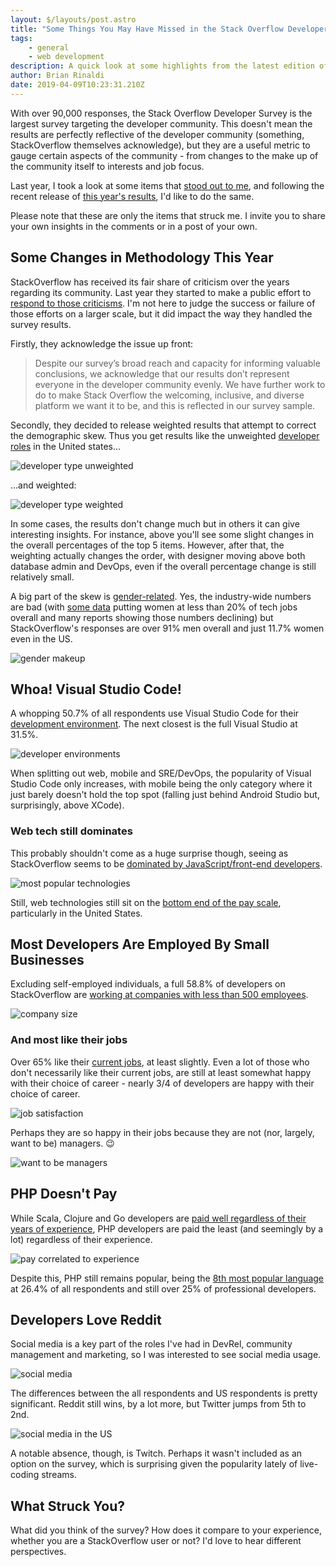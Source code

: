 ```yaml
---
layout: $/layouts/post.astro
title: "Some Things You May Have Missed in the Stack Overflow Developer Survey (2019 Edition)"
tags:
    - general
    - web development
description: A quick look at some highlights from the latest edition of StackOverflow's survey
author: Brian Rinaldi
date: 2019-04-09T10:23:31.210Z
---
```


With over 90,000 responses, the Stack Overflow Developer Survey is the largest survey targeting the developer community. This doesn't mean the results are perfectly reflective of the developer community (something, StackOverflow themselves acknowledge), but they are a useful metric to gauge certain aspects of the community - from changes to the make up of the community itself to interests and job focus.

Last year, I took a look at some items that [stood out to me](https://dev.to/remotesynth/some-things-you-may-have-missed-in-the-stack-overflow-developer-survey-40lo), and following the recent release of [this year's results](https://insights.stackoverflow.com/survey/2019#developer-profile-_-social-media-use), I'd like to do the same.

Please note that these are only the items that struck me. I invite you to share your own insights in the comments or in a post of your own.

## Some Changes in Methodology This Year

StackOverflow has received its fair share of criticism over the years regarding its community. Last year they started to make a public effort to [respond to those criticisms](https://stackoverflow.blog/2018/04/26/stack-overflow-isnt-very-welcoming-its-time-for-that-to-change/). I'm not here to judge the success or failure of those efforts on a larger scale, but it did impact the way they handled the survey results.

Firstly, they acknowledge the issue up front:

> Despite our survey’s broad reach and capacity for informing valuable conclusions, we acknowledge that our results don’t represent everyone in the developer community evenly. We have further work to do to make Stack Overflow the welcoming, inclusive, and diverse platform we want it to be, and this is reflected in our survey sample.

Secondly, they decided to release weighted results that attempt to correct the demographic skew. Thus you get results like the unweighted [developer roles](https://insights.stackoverflow.com/survey/2019#developer-roles) in the United states...

![developer type unweighted](/images/posts/stackoverflow2019/developer-type-unweighted.png)

...and weighted:

![developer type weighted](/images/posts/stackoverflow2019/developer-type-weighted.png)

In some cases, the results don't change much but in others it can give interesting insights. For instance, above you'll see some slight changes in the overall percentages of the top 5 items. However, after that, the weighting actually changes the order, with designer moving above both database admin and DevOps, even if the overall percentage change is still relatively small.

A big part of the skew is [gender-related](https://insights.stackoverflow.com/survey/2019#developer-profile-_-gender). Yes, the industry-wide numbers are bad (with [some data](https://www.evia.events/info-women-in-technology) putting women at less than 20% of tech jobs overall and many reports showing those numbers declining) but StackOverflow's responses are over 91% men overall and just 11.7% women even in the US.

![gender makeup](/images/posts/stackoverflow2019/gender.png)

## Whoa! Visual Studio Code!

A whopping 50.7% of all respondents use Visual Studio Code for their [development environment](https://insights.stackoverflow.com/survey/2019#development-environments-and-tools). The next closest is the full Visual Studio at 31.5%.

![developer environments](/images/posts/stackoverflow2019/dev-environments.png)

When splitting out web, mobile and SRE/DevOps, the popularity of Visual Studio Code only increases, with mobile being the only category where it just barely doesn't hold the top spot (falling just behind Android Studio but, surprisingly, above XCode).

### Web tech still dominates

This probably shouldn't come as a huge surprise though, seeing as StackOverflow seems to be [dominated by JavaScript/front-end developers](https://insights.stackoverflow.com/survey/2019#technology-_-programming-scripting-and-markup-languages).

![most popular technologies](/images/posts/stackoverflow2019/technologies.png)

Still, web technologies still sit on the [bottom end of the pay scale](https://insights.stackoverflow.com/survey/2019#technology-_-what-languages-are-associated-with-the-highest-salaries-worldwide), particularly in the United States.

## Most Developers Are Employed By Small Businesses

Excluding self-employed individuals, a full 58.8% of developers on StackOverflow are [working at companies with less than 500 employees](https://insights.stackoverflow.com/survey/2019#work-_-company-size).

![company size](/images/posts/stackoverflow2019/company-size.png)

### And most like their jobs

Over 65% like their [current jobs](https://insights.stackoverflow.com/survey/2019#work-_-how-do-developers-feel-about-their-careers-and-jobs), at least slightly. Even a lot of those who don't necessarily like their current jobs, are still at least somewhat happy with their choice of career - nearly 3/4 of developers are happy with their choice of career.

![job satisfaction](/images/posts/stackoverflow2019/satisfied.png)

Perhaps they are so happy in their jobs because they are not (nor, largely, want to be) managers. 😉

![want to be managers](/images/posts/stackoverflow2019/managers.png)

## PHP Doesn't Pay

While Scala, Clojure and Go developers are [paid well regardless of their years of experience](https://insights.stackoverflow.com/survey/2019#work-_-salary-and-experience-by-language), PHP developers are paid the least (and seemingly by a lot) regardless of their experience.

![pay correlated to experience](/images/posts/stackoverflow2019/pay-experience.png)

Despite this, PHP still remains popular, being the [8th most popular language](https://insights.stackoverflow.com/survey/2019#technology-_-programming-scripting-and-markup-languages) at 26.4% of all respondents and still over 25% of professional developers.

## Developers Love Reddit

Social media is a key part of the roles I've had in DevRel, community management and marketing, so I was interested to see social media usage.

![social media](/images/posts/stackoverflow2019/social-media.png)

The differences between the all respondents and US respondents is pretty significant. Reddit still wins, by a lot more, but Twitter jumps from 5th to 2nd.

![social media in the US](/images/posts/stackoverflow2019/social-us.png)

A notable absence, though, is Twitch. Perhaps it wasn't included as an option on the survey, which is surprising given the popularity lately of live-coding streams.

## What Struck You?

What did you think of the survey? How does it compare to your experience, whether you are a StackOverflow user or not? I'd love to hear different perspectives.